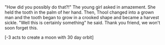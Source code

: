 "How did you possibly do that?!" The young girl asked in amazement. She held the tooth in the palm of her hand. Then, Thool changed into a grown man and the tooth began to grow in a crooked shape and became a harvest sickle. "Well this is certainly something" he said. Thank you friend, we won't soon forget this.   


\[-3 acts to create a moon with 30 day orbit\]